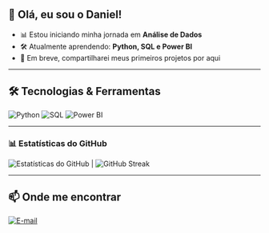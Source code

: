 ## 👋 Olá, eu sou o Daniel!

- 📊 Estou iniciando minha jornada em **Análise de Dados**  
- 🛠️ Atualmente aprendendo: **Python, SQL e Power BI**  
- 📂 Em breve, compartilharei meus primeiros projetos por aqui


---

## 🛠️ Tecnologias & Ferramentas  

![Python](https://img.shields.io/badge/Python-3776AB?style=for-the-badge&logo=python&logoColor=white) 
![SQL](https://img.shields.io/badge/SQL-336791?style=for-the-badge&logo=postgresql&logoColor=white) 
![Power BI](https://img.shields.io/badge/Power%20BI-F2C811?style=for-the-badge&logo=powerbi&logoColor=black)


---

### 📊 Estatísticas do GitHub  

![Estatísticas do GitHub](https://github-readme-stats.vercel.app/api?username=Daniel-Data-Lab&show_icons=true&theme=tokyonight) | ![GitHub Streak](https://streak-stats.demolab.com?user=Daniel-Data-Lab&theme=tokyonight)


---

## 📫 Onde me encontrar  

[![E-mail](https://img.icons8.com/external-tanah-basah-basic-outline-tanah-basah/24/ffffff/external-Email-contact-us-tanah-basah-basic-outline-tanah-basah.png)](mailto:artorias8456@gmail.com)

